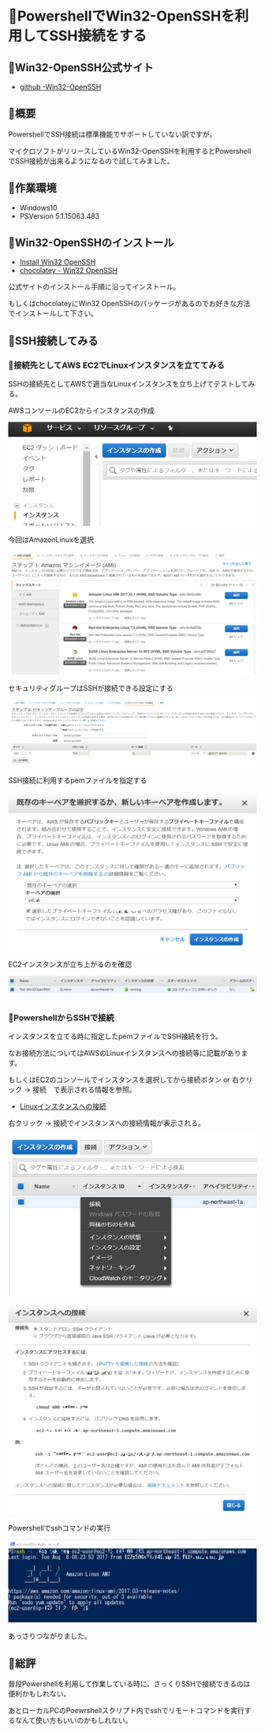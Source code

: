 # 🔰PowershellでWin32-OpenSSHを利用してSSH接続をする

## 🔰Win32-OpenSSH公式サイト

- [github -Win32-OpenSSH](https://github.com/PowerShell/Win32-OpenSSH)

## 🔰概要

PowershellでSSH接続は標準機能でサポートしていない訳ですが。

マイクロソフトがリリースしているWin32-OpenSSHを利用するとPowershellでSSH接続が出来るようになるので試してみました。

## 🔰作業環境

- Windows10
- PSVersion 5.1.15063.483

## 🔰Win32-OpenSSHのインストール

- [Install Win32 OpenSSH](https://github.com/PowerShell/Win32-OpenSSH/wiki/Install-Win32-OpenSSH)
- [chocolatey - Win32 OpenSSH](https://chocolatey.org/packages/openssh)

公式サイトのインストール手順に沿ってインストール。

もしくはchocolateyにWin32 OpenSSHのパッケージがあるのでお好きな方法でインストールして下さい。

## 🔰SSH接続してみる

### 🔰接続先としてAWS EC2でLinuxインスタンスを立ててみる

SSHの接続先としてAWSで適当なLinuxインスタンスを立ち上げてテストしてみる。

AWSコンソールのEC2からインスタンスの作成

![](image/create.instance.step001.png)

今回はAmazonLinuxを選択

![](image/create.instance.step002.png)

セキュリティグループはSSHが接続できる設定にする

![](image/create.instance.step003.png)

SSH接続に利用するpemファイルを指定する

![](image/create.instance.step004.png)

EC2インスタンスが立ち上がるのを確認

![](image/create.instance.step005.png)

### 🔰PowershellからSSHで接続

インスタンスを立てる時に指定したpemファイルでSSH接続を行う。

なお接続方法についてはAWSのLinuxインスタンスへの接続等に記載があります。

もしくはEC2のコンソールでインスタンスを選択してから接続ボタン or 右クリック -> 接続　で表示される情報を参照。

- [Linuxインスタンスへの接続](https://docs.aws.amazon.com/ja_jp/AWSEC2/latest/UserGuide/AccessingInstances.html?icmpid=docs_ec2_console)

右クリック -> 接続でインスタンスへの接続情報が表示される。

![](image/connect.ssh.ec2.step001.png)

![](image/connect.ssh.ec2.step002.png)

Powershellでsshコマンドの実行

![](image/connect.ssh.ec2.step003.png)

あっさりつながりました。

## 🔰総評

普段Powershellを利用して作業している時に、さっくりSSHで接続できるのは便利かもしれない。

あとローカルPCのPoewrshellスクリプト内でsshでリモートコマンドを実行するなんて使い方もいいのかもしれない。

